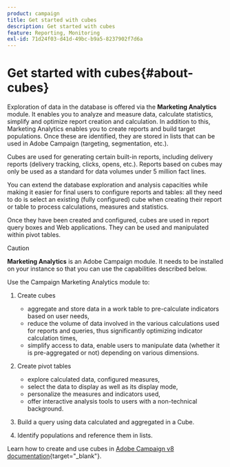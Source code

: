 ```yaml
---
product: campaign
title: Get started with cubes
description: Get started with cubes
feature: Reporting, Monitoring
exl-id: 71d24f03-d41d-49bc-b9a5-8237902f7d6a
---
```

# Get started with cubes{#about-cubes}



Exploration of data in the database is offered via the **Marketing Analytics** module. It enables you to analyze and measure data, calculate statistics, simplify and optimize report creation and calculation. In addition to this, Marketing Analytics enables you to create reports and build target populations. Once these are identified, they are stored in lists that can be used in Adobe Campaign (targeting, segmentation, etc.).

Cubes are used for generating certain built-in reports, including delivery reports (delivery tracking, clicks, opens, etc.). Reports based on cubes may only be used as a standard for data volumes under 5 million fact lines.

You can extend the database exploration and analysis capacities while making it easier for final users to configure reports and tables: all they need to do is select an existing (fully configured) cube when creating their report or table to process calculations, measures and statistics.

Once they have been created and configured, cubes are used in report query boxes and Web applications. They can be used and manipulated within pivot tables.

>[!CAUTION]
>
>**Marketing Analytics** is an Adobe Campaign module. It needs to be installed on your instance so that you can use the capabilities described below.

Use the Campaign Marketing Analytics module to:

1. Create cubes

    * aggregate and store data in a work table to pre-calculate indicators based on user needs,
    * reduce the volume of data involved in the various calculations used for reports and queries, thus significantly optimizing indicator calculation times,
    * simplify access to data, enable users to manipulate data (whether it is pre-aggregated or not) depending on various dimensions.

1. Create pivot tables

    * explore calculated data, configured measures,
    * select the data to display as well as its display mode,
    * personalize the measures and indicators used,
    * offer interactive analysis tools to users with a non-technical background.

1. Build a query using data calculated and aggregated in a Cube.
1. Identify populations and reference them in lists.

Learn how to create and use cubes in [Adobe Campaign v8 documentation](https://experienceleague.adobe.com/docs/campaign/campaign-v8/analytics/reports/cubes/gs-cubes.html){target="_blank"}.

